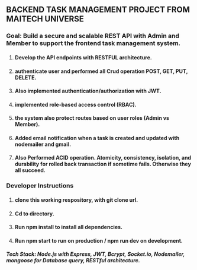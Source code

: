 ## BACKEND TASK MANAGEMENT PROJECT FROM MAITECH UNIVERSE

### Goal: Build a secure and scalable REST API  with Admin and Member to support the frontend task management system.

1. #### Develop the API endpoints with RESTFUL architecture.
2. #### authenticate user and performed all Crud operation POST, GET, PUT, DELETE.
3. #### Also implemented authentication/authorization with JWT.
4. #### implemented role-based access control (RBAC).
5. #### the system also protect routes based on user roles (Admin vs Member).
6. #### Added email notification when a task is created and updated with nodemailer and gmail.
7. #### Also Performed ACID operation. Atomicity, consistency, isolation, and durability for rolled back transaction if sometime fails. Otherwise they all succeed.

### Developer Instructions
1. #### clone this working respository, with git clone url.
2. #### Cd to directory. 
3. #### Run npm install to install all dependencies.
4. #### Run npm start to run on production / npm run dev on development.

##### Tech Stack: Node.js with Express, JWT, Bcrypt, Socket.io, Nodemailer, mongoose for Database query, RESTful architecture.
